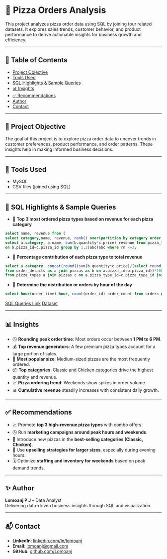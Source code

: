 # 🍕 Pizza Orders Analysis

This project analyzes pizza order data using SQL by joining four related datasets. It explores sales trends, customer behavior, and product performance to derive actionable insights for business growth and efficiency.

---

## 📌 Table of Contents

- [Project Objective](#project-objective)
- [Tools Used](#tools-used)
- [SQL Highlights & Sample Queries](#-sql-highlights--sample-queries)
- [📊 Insights](#-insights)
- [✅ Recommendations](#-recommendations)
- [Author](#-author)
- [Contact](#-contact)

---

## 🎯 Project Objective

The goal of this project is to explore pizza order data to uncover trends in customer preferences, product performance, and order patterns. These insights help in making informed business decisions.

---

## 🧰 Tools Used

- MySQL
- CSV files (joined using SQL)

---

## 🧮 SQL Highlights & Sample Queries

- 📌 **Top 3 most ordered pizza types based on revenue for each pizza category**  
```sql
select name, revenue from (
select category,name, revenue, rank() over(partition by category order by revenue desc) as rn from(
select a.category, a.name, sum(b.quantity*c.price) revenue from pizza_types a join pizzas c on a.pizza_type_id=c.pizza_type_id join order_details b
on b.pizza_id=c.pizza_id group by 1,2)abc)abc where rn <=3;
```
- 📌 **Percentage contribution of each pizza type to total revenue**
```sql
select a.category, concat(round((sum(b.quantity*c.price)/(select round(sum(a.quantity*b.price),2) as Total_Sales
from order_details as a join pizzas as b on a.pizza_id=b.pizza_id))*100,2)," %") Revenue_Contribution
from pizza_types a join pizzas c on a.pizza_type_id=c.pizza_type_id join order_details b on b.pizza_id=c.pizza_id group by 1;
```
- 📌 **Determine the distribution or orders by hour of the day**
```sql
select hour(order_time) hour, count(order_id) order_count from orders group by 1 order by 1;
```
[SQL Queries Link](https://github.com/Lomoanj/SQL-Pizza-Order-Analysis/blob/main/Pizza%20Queries.sql)
[Dataset](https://github.com/Lomoanj/SQL-Pizza-Order-Analysis/tree/main/Dataset)  

---

## 📊 Insights

- 🕒 **Rounding peak order time**: Most orders occur between **1 PM to 6 PM**.
- 💰 **Top revenue generators**: A few premium pizza types account for a large portion of sales.
- 🍕 **Most popular size**: Medium-sized pizzas are the most frequently ordered.
- 📦 **Top categories**: Classic and Chicken categories drive the highest quantity and revenue.
- 📈 **Pizza ordering trend**: Weekends show spikes in order volume.
- 📊 **Cumulative revenue** steadily increases with consistent daily growth.

---

## ✅ Recommendations

- 📈 Promote **top 3 high-revenue pizza types** with combo offers.
- 🕒 Run **marketing campaigns around peak hours and weekends**.
- 🧀 Introduce new pizzas in the **best-selling categories (Classic, Chicken)**.
- 💸 Use **upselling strategies for larger sizes**, especially during evening hours.
- 🗓 Optimize **staffing and inventory for weekends** based on peak demand trends.

---

## ✨ Author

**Lomoanj P J** – Data Analyst  
Delivering data-driven business insights through SQL and visualization.

---

## 📬 Contact

- **LinkedIn**: [linkedin.com/in/lomoanj](https://www.linkedin.com/in/lomoanj/)  
- **Email**: [lomoanj@gmail.com](mailto:lomoanj@gmail.com)  
- **GitHub**: [github.com/Lomoanj](https://github.com/Lomoanj)

